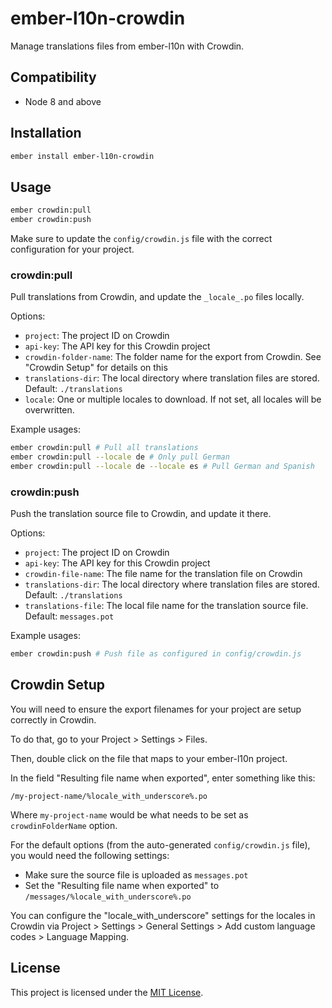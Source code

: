 ember-l10n-crowdin
==============================================================================

Manage translations files from ember-l10n with Crowdin.


Compatibility
------------------------------------------------------------------------------

* Node 8 and above


Installation
------------------------------------------------------------------------------

```bash
ember install ember-l10n-crowdin
```

Usage
------------------------------------------------------------------------------

```bash
ember crowdin:pull
ember crowdin:push
```

Make sure to update the `config/crowdin.js` file with the correct configuration for your project.

### crowdin:pull

Pull translations from Crowdin, and update the `_locale_.po` files locally.

Options:

* `project`: The project ID on Crowdin
* `api-key`: The API key for this Crowdin project
* `crowdin-folder-name`: The folder name for the export from Crowdin. See "Crowdin Setup" for details on this
* `translations-dir`: The local directory where translation files are stored. Default: `./translations`
* `locale`: One or multiple locales to download. If not set, all locales will be overwritten.

Example usages:

```bash
ember crowdin:pull # Pull all translations
ember crowdin:pull --locale de # Only pull German
ember crowdin:pull --locale de --locale es # Pull German and Spanish
```

### crowdin:push

Push the translation source file to Crowdin, and update it there.

Options:

* `project`: The project ID on Crowdin
* `api-key`: The API key for this Crowdin project
* `crowdin-file-name`: The file name for the translation file on Crowdin
* `translations-dir`: The local directory where translation files are stored. Default: `./translations`
* `translations-file`: The local file name for the translation source file. Default: `messages.pot`

Example usages:

```bash
ember crowdin:push # Push file as configured in config/crowdin.js
```

Crowdin Setup
------------------------------------------------------------------------------

You will need to ensure the export filenames for your project are setup correctly in Crowdin.

To do that, go to your Project > Settings > Files.

Then, double click on the file that maps to your ember-l10n project.

In the field "Resulting file name when exported", enter something like this:

`/my-project-name/%locale_with_underscore%.po`

Where `my-project-name` would be what needs to be set as `crowdinFolderName` option.

For the default options (from the auto-generated `config/crowdin.js` file), you would need the following settings:

* Make sure the source file is uploaded as `messages.pot`
* Set the "Resulting file name when exported" to `/messages/%locale_with_underscore%.po`

You can configure the "locale_with_underscore" settings for the locales in Crowdin via Project > Settings > General Settings > Add custom language codes > Language Mapping.

License
------------------------------------------------------------------------------

This project is licensed under the [MIT License](LICENSE.md).
